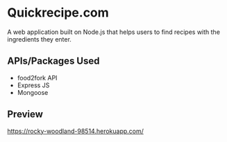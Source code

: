# Quickrecipe.com

A web application built on Node.js that helps users to find recipes with the ingredients they enter.

## APIs/Packages Used

* food2fork API
* Express JS
* Mongoose

## Preview

https://rocky-woodland-98514.herokuapp.com/
